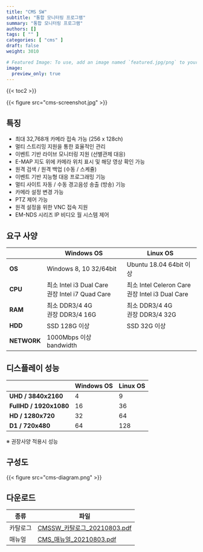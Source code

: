 ```yaml
---
title: "CMS SW"
subtitle: "통합 모니터링 프로그램"
summary: "통합 모니터링 프로그램"
authors: []
tags: [ "" ]
categories: [ "cms" ]
draft: false
weight: 3010

# Featured Image: To use, add an image named `featured.jpg/png` to your page's folder.
image:
  preview_only: true
---
```


{{< toc2 >}}

<div class="container">
<div class="row justify-content-center">
<div class="col-sm-10">

{{< figure src="cms-screenshot.jpg" >}}

</div>
</div>
</div>

## 특징

- 최대 32,768개 카메라 접속 가능 (256 x 128ch)
- 멀티 스트리밍 지원을 통한 효율적인 관리
- 이벤트 기반 라이브 모니터링 지원 (선별관제 대응)
- E-MAP 지도 위에 카메라 위치 표시 및 해당 영상 확인 가능
- 원격 검색 / 원격 백업 (수동 / 스케쥴)
- 이벤트 기반 지능형 대응 프로그래밍 기능
- 멀티 사이트 자동 / 수동 경고음성 송출 (방송) 기능
- 카메라 설정 변경 가능
- PTZ 제어 가능
- 원격 설정을 위한 VNC 접속 지원
- EM-NDS 시리즈 IP 비디오 월 시스템 제어

<div class="container">
<div class="row justify-content-center">
<div class="col-sm-6 pl-0">

## 요구 사양

 &nbsp; | Windows OS | Linux OS
-----|------------|---------
**OS** | Windows 8, 10 32/64bit | Ubuntu 18.04 64bit 이상
**CPU** | 최소 Intel i3 Dual Care<br>권장 Intel i7 Quad Care | 최소 Intel Celeron Care<br>권장 Intel i3 Dual Care
**RAM** | 최소 DDR3/4 4G<br>권장 DDR3/4 16G | 최소 DDR3/4 4G<br>권장 DDR3/4 32G
**HDD** | SSD 128G 이상 | SSD 32G 이상
**NETWORK** | 1000Mbps 이상 bandwidth

</div>
<div class="col-sm-6 pl-0">

## 디스플레이 성능

 &nbsp; | Windows OS | Linux OS
-----|------------|---------
**UHD / 3840x2160** | 4 | 9
**FullHD / 1920x1080** | 16 | 36
**HD / 1280x720** | 32 | 64
**D1 / 720x480** | 64 | 128

※ 권장사양 적용시 성능

</div>
</div>
</div>

## 구성도

{{< figure src="cms-diagram.png" >}}

## 다운로드

종류 | 파일
---- | ----
카탈로그 | [CMSSW_카탈로그_20210803.pdf](https://www.emstone.com/data/sales/ko/CMSSW_카탈로그_20210803.pdf)
매뉴얼 | [CMS_매뉴얼_20210803.pdf](https://www.emstone.com/data/sales/ko/CMS_매뉴얼_20210803.pdf)